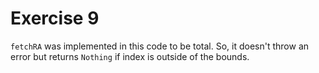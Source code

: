 # Exercise 9

`fetchRA` was implemented in this code to be total. So, it doesn't throw an error but returns `Nothing` if index is outside of the bounds.
